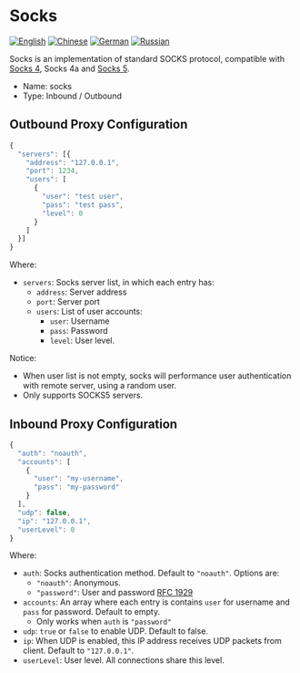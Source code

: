 # Socks

[![English](../../resources/english.svg)](https://www.v2ray.com/en/configuration/protocols/socks.html) [![Chinese](../../resources/chinese.svg)](https://www.v2ray.com/chapter_02/protocols/socks.html) [![German](../../resources/german.svg)](https://www.v2ray.com/de/configuration/protocols/socks.html) [![Russian](../../resources/russian.svg)](https://www.v2ray.com/ru/configuration/protocols/socks.html)

Socks is an implementation of standard SOCKS protocol, compatible with [Socks 4](http://ftp.icm.edu.pl/packages/socks/socks4/SOCKS4.protocol), Socks 4a and [Socks 5](http://ftp.icm.edu.pl/packages/socks/socks4/SOCKS4.protocol).

* Name: socks
* Type: Inbound / Outbound

## Outbound Proxy Configuration

```javascript
{
  "servers": [{
    "address": "127.0.0.1",
    "port": 1234,
    "users": [
      {
        "user": "test user",
        "pass": "test pass",
        "level": 0
      }
    ]
  }]
}
```

Where:

* `servers`: Socks server list, in which each entry has: 
  * `address`: Server address
  * `port`: Server port
  * `users`: List of user accounts: 
    * `user`: Username
    * `pass`: Password
    * `level`: User level.

Notice:

* When user list is not empty, socks will performance user authentication with remote server, using a random user.
* Only supports SOCKS5 servers.

## Inbound Proxy Configuration

```javascript
{
  "auth": "noauth",
  "accounts": [
    {
      "user": "my-username",
      "pass": "my-password"
    }
  ],
  "udp": false,
  "ip": "127.0.0.1",
  "userLevel": 0
}
```

Where:

* `auth`: Socks authentication method. Default to `"noauth"`. Options are: 
  * `"noauth"`: Anonymous.
  * `"password"`: User and password [RFC 1929](https://tools.ietf.org/html/rfc1929)
* `accounts`: An array where each entry is contains `user` for username and `pass` for password. Default to empty. 
  * Only works when `auth` is `"password"`
* `udp`: `true` or `false` to enable UDP. Default to false.
* `ip`: When UDP is enabled, this IP address receives UDP packets from client. Default to `"127.0.0.1"`.
* `userLevel`: User level. All connections share this level.